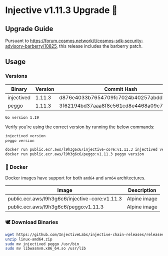 # Injective v1.11.3 Upgrade 🥷

## Upgrade Guide

Pursuant to https://forum.cosmos.network/t/cosmos-sdk-security-advisory-barberry/10825, this release includes the barberry patch.

## Usage

### Versions

| Binary    | Version |Commit Hash
| -------- | ------- |------- |
| injectived  | 1.11.3   |d876e4033b7654709fc7024b40257abdd27fb0f9|
| peggo |   1.11.3   |3f62194bd37aaa8f8c561cd8e4468a09c7c55542|

`Go version 1.19`

Verify you're using the correct version by running the below commands:
```bash
injectived version
peggo version
```

```bash
docker run public.ecr.aws/l9h3g6c6/injective-core:v1.11.3 injectived version
docker run public.ecr.aws/l9h3g6c6/peggo:v1.11.3 peggo version
```

### 🐳 Docker

Docker images have support for both `amd64` and `arm64` architectures.

| Image    | Description |
| -------- | ------- |
| public.ecr.aws/l9h3g6c6/injective-core:v1.11.3 | Alpine image |
| public.ecr.aws/l9h3g6c6/peggo:v1.11.3 | Alpine image |

### 🕊️ Download Binaries

```bash
wget https://github.com/InjectiveLabs/injective-chain-releases/releases/download/PLACEHOLDER/linux-amd64.zip
unzip linux-amd64.zip
sudo mv injectived peggo /usr/bin
sudo mv libwasmvm.x86_64.so /usr/lib
```
